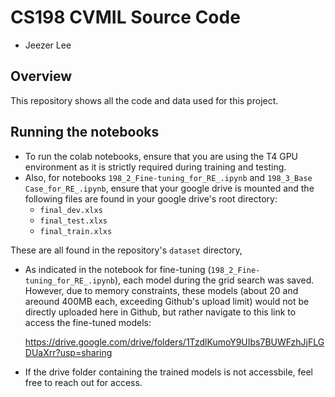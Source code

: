 # CS198 CVMIL Source Code
- Jeezer Lee

## Overview
This repository shows all the code and data used for this project.

## Running the notebooks
- To run the colab notebooks, ensure that you are using the T4 GPU environment as it is strictly required during training and testing.
- Also, for notebooks `198_2_Fine-tuning_for_RE_.ipynb` and `198_3_Base Case_for_RE_.ipynb`, ensure that your google drive is mounted and the following files are found in your google drive's root directory:
  -  `final_dev.xlxs`
  -  `final_test.xlxs`
  -  `final_train.xlxs`

 These are all found in the repository's `dataset` directory, 

 - As indicated in the notebook for fine-tuning (`198_2_Fine-tuning_for_RE_.ipynb`), each model during the grid search was saved. However, due to memory constraints, these models (about 20 and areound 400MB each, exceeding Github's upload limit) would not be directly uploaded here in Github, but rather navigate to this link to access the fine-tuned models:

    https://drive.google.com/drive/folders/1TzdlKumoY9UIbs7BUWFzhJjFLGDUaXrr?usp=sharing

- If the drive folder containing the trained models is not accessbile, feel free to reach out for access.
